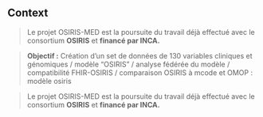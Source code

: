 ## Context

> Le projet OSIRIS-MED est la poursuite du travail déjà effectué avec le consortium **OSIRIS** et **financé par INCA.**

> **Objectif :**  Création d’un set de données de 130 variables cliniques et génomiques / modèle “OSIRIS” / analyse fédérée du modèle / compatibilité FHIR-OSIRIS / comparaison OSIRIS à mcode et OMOP : modèle osiris

> Le projet OSIRIS-MED est la poursuite du travail déjà effectué avec le consortium **OSIRIS** et **financé par INCA.**

